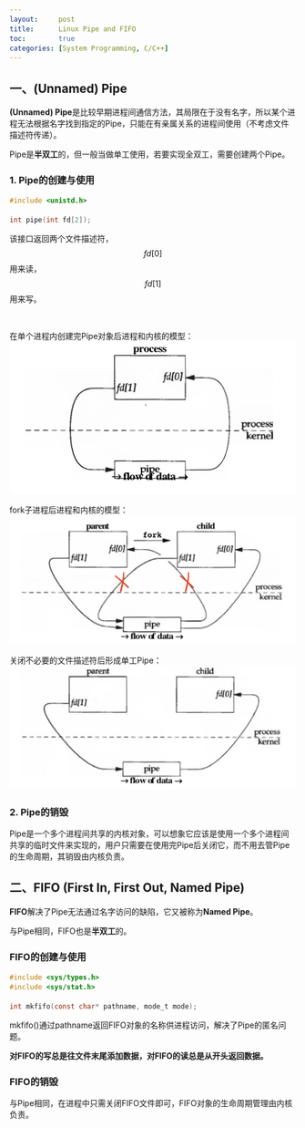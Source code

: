```yaml
---
layout:     post
title:      Linux Pipe and FIFO
toc:        true
categories: [System Programming, C/C++]
---
```

## 一、(Unnamed) Pipe
**(Unnamed) Pipe**是比较早期进程间通信方法，其局限在于没有名字，所以某个进程无法根据名字找到指定的Pipe，只能在有亲属关系的进程间使用（不考虑文件描述符传递）。

Pipe是**半双工**的，但一般当做单工使用，若要实现全双工，需要创建两个Pipe。
### 1. Pipe的创建与使用
```c
#include <unistd.h>

int pipe(int fd[2]);
```
该接口返回两个文件描述符，$$fd[0]$$用来读，$$fd[1]$$用来写。

<br/>

在单个进程内创建完Pipe对象后进程和内核的模型：
![pipe in single process](/assets/posts/Pipe_and_FIFO/pipe_in_single_process.png)

fork子进程后进程和内核的模型：
![pipe between two processes 1](/assets/posts/Pipe_and_FIFO/pipe_between_two_processes_1.png)

关闭不必要的文件描述符后形成单工Pipe：
![pipe between two processes 2](/assets/posts/Pipe_and_FIFO/pipe_between_two_processes_2.png)

### 2. Pipe的销毁
Pipe是一个多个进程间共享的内核对象，可以想象它应该是使用一个多个进程间共享的临时文件来实现的，用户只需要在使用完Pipe后关闭它，而不用去管Pipe的生命周期，其销毁由内核负责。


## 二、FIFO (First In, First Out, Named Pipe)
**FIFO**解决了Pipe无法通过名字访问的缺陷，它又被称为**Named Pipe**。

与Pipe相同，FIFO也是**半双工**的。

### FIFO的创建与使用
```c
#include <sys/types.h>
#include <sys/stat.h>

int mkfifo(const char* pathname, mode_t mode);
```
mkfifo()通过pathname返回FIFO对象的名称供进程访问，解决了Pipe的匿名问题。

**对FIFO的写总是往文件末尾添加数据，对FIFO的读总是从开头返回数据。**

### FIFO的销毁
与Pipe相同，在进程中只需关闭FIFO文件即可，FIFO对象的生命周期管理由内核负责。